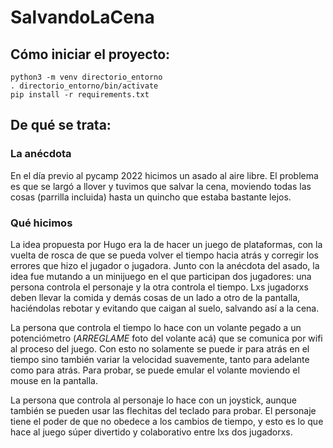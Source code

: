 # SalvandoLaCena


## Cómo iniciar el proyecto:


```
python3 -m venv directorio_entorno
. directorio_entorno/bin/activate
pip install -r requirements.txt
```


## De qué se trata:

### La anécdota

En el día previo al pycamp 2022 hicimos un asado al aire libre.  El
problema es que se largó a llover y tuvimos que salvar la cena,
moviendo todas las cosas (parrilla incluida) hasta un quincho que
estaba bastante lejos.

### Qué hicimos

La idea propuesta por Hugo era la de hacer un juego de plataformas,
con la vuelta de rosca de que se pueda volver el tiempo hacia atrás y
corregir los errores que hizo el jugador o jugadora.  Junto con la
anécdota del asado, la idea fue mutando a un minijuego en el que
participan dos jugadores: una persona controla el personaje y la otra
controla el tiempo. Lxs jugadorxs deben llevar la comida y demás cosas
de un lado a otro de la pantalla, haciéndolas rebotar y evitando que
caigan al suelo, salvando así a la cena.

La persona que controla el tiempo lo hace con un volante pegado a un
potenciómetro (*ARREGLAME* foto del volante acá) que se comunica por
wifi al proceso del juego. Con esto no solamente se puede ir para
atrás en el tiempo sino también variar la velocidad suavemente, tanto
para adelante como para atrás.  Para probar, se puede emular el
volante moviendo el mouse en la pantalla.

La persona que controla al personaje lo hace con un joystick, aunque
también se pueden usar las flechitas del teclado para probar. El
personaje tiene el poder de que no obedece a los cambios de tiempo, y
esto es lo que hace al juego súper divertido y colaborativo entre lxs
dos jugadorxs.
